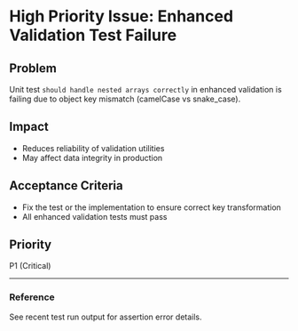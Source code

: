 # High Priority Issue: Enhanced Validation Test Failure

## Problem

Unit test `should handle nested arrays correctly` in enhanced validation is
failing due to object key mismatch (camelCase vs snake_case).

## Impact

- Reduces reliability of validation utilities
- May affect data integrity in production

## Acceptance Criteria

- Fix the test or the implementation to ensure correct key transformation
- All enhanced validation tests must pass

## Priority

P1 (Critical)

---

### Reference

See recent test run output for assertion error details.
